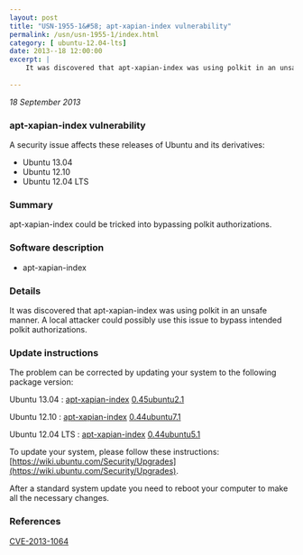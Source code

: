 ```yaml
---
layout: post
title: "USN-1955-1&#58; apt-xapian-index vulnerability"
permalink: /usn/usn-1955-1/index.html
category: [ ubuntu-12.04-lts]
date: 2013--18 12:00:00
excerpt: |
    It was discovered that apt-xapian-index was using polkit in an unsafe manner. A local attacker could possibly use this issue to bypass intended polkit authorizations. 
    
--- 
```

 
 

*18 September 2013*

### apt-xapian-index vulnerability

A security issue affects these releases of Ubuntu and its derivatives:

* Ubuntu 13.04
* Ubuntu 12.10
* Ubuntu 12.04 LTS

### Summary

apt-xapian-index could be tricked into bypassing polkit authorizations. 

### Software description

* apt-xapian-index 

### Details

It was discovered that apt-xapian-index was using polkit in an unsafe manner. A local attacker could possibly use this issue to bypass intended polkit authorizations. 

### Update instructions

The problem can be corrected by updating your system to the following package version:

Ubuntu 13.04
 : [apt-xapian-index](https://launchpad.net/ubuntu/+source/apt-xapian-index) <span> [0.45ubuntu2.1](https://launchpad.net/ubuntu/+source/apt-xapian-index/0.45ubuntu2.1) </span> 

Ubuntu 12.10
 : [apt-xapian-index](https://launchpad.net/ubuntu/+source/apt-xapian-index) <span> [0.44ubuntu7.1](https://launchpad.net/ubuntu/+source/apt-xapian-index/0.44ubuntu7.1) </span> 

Ubuntu 12.04 LTS
 : [apt-xapian-index](https://launchpad.net/ubuntu/+source/apt-xapian-index) <span> [0.44ubuntu5.1](https://launchpad.net/ubuntu/+source/apt-xapian-index/0.44ubuntu5.1) </span> 

To update your system, please follow these instructions: [https://wiki.ubuntu.com/Security/Upgrades](https://wiki.ubuntu.com/Security/Upgrades).

After a standard system update you need to reboot your computer to make all the necessary changes. 

### References

 
 [CVE-2013-1064](http://people.ubuntu.com/~ubuntu-security/cve/CVE-2013-1064)
 


